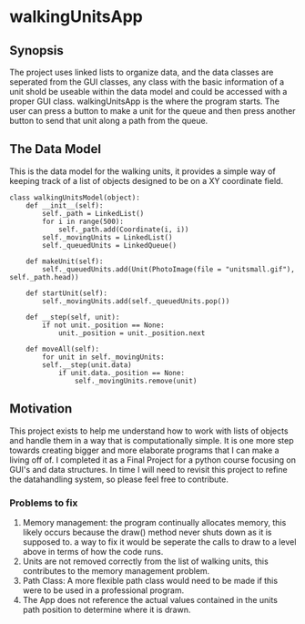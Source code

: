 # walkingUnitsApp
## Synopsis
The project uses linked lists to organize data, and the data classes are seperated from the GUI classes, any class with the basic information of a unit shold be useable within the data model and could be accessed with a proper GUI class. walkingUnitsApp is the where the program starts. The user can press a button to make a unit for the queue and then press another button to send that unit along a path from the queue.

## The Data Model
This is the data model for the walking units, it provides a simple way of keeping track of a list of objects designed to be on a XY coordinate field.

    class walkingUnitsModel(object):
        def __init__(self):
            self._path = LinkedList()
            for i in range(500):
                self._path.add(Coordinate(i, i))
            self._movingUnits = LinkedList()
            self._queuedUnits = LinkedQueue()
		
        def makeUnit(self):
            self._queuedUnits.add(Unit(PhotoImage(file = "unitsmall.gif"), self._path.head))
		
        def startUnit(self):
            self._movingUnits.add(self._queuedUnits.pop())
		
        def __step(self, unit):
            if not unit._position == None:
                unit._position = unit._position.next
		
        def moveAll(self):
            for unit in self._movingUnits:
            self.__step(unit.data)
                if unit.data._position == None:
                    self._movingUnits.remove(unit)

## Motivation
This project exists to help me understand how to work with lists of objects and handle them in a way that is computationally simple. It is one more step towards creating bigger and more elaborate programs that I can make a living off of. I completed it as a Final Project for a python course focusing on GUI's and data structures. In time I will need to revisit this project to refine the datahandling system, so please feel free to contribute.

### Problems to fix
1. Memory management: the program continually allocates memory, this likely occurs because the draw() method never shuts down as it is supposed to. a way to fix it would be seperate the calls to draw to a level above in terms of how the code runs.
2. Units are not removed correctly from the list of walking units, this contributes to the memory management problem.
3. Path Class: A more flexible path class would need to be made if this were to be used in a professional program.
4. The App does not reference the actual values contained in the units path position to determine where it is drawn.
